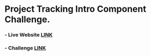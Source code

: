 # Project Tracking Intro Component Challenge.
### - Live Website [LINK](https://abdraoufx.github.io/frontEndMentor_Challenges/junior/project_tracking_intro_component/)
### - Challenge [LINK](https://www.frontendmentor.io/solutions/)
